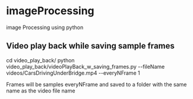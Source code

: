 # imageProcessing
image Processing using python


## Video play back while saving sample frames
cd video_play_back/
python  video_play_back/videoPlayBack_w_saving_frames.py   --fileName videos/CarsDrivingUnderBridge.mp4 --everyNFrame 1

Frames will be samples everyNFrame and saved to a folder with the same name as the video file name
